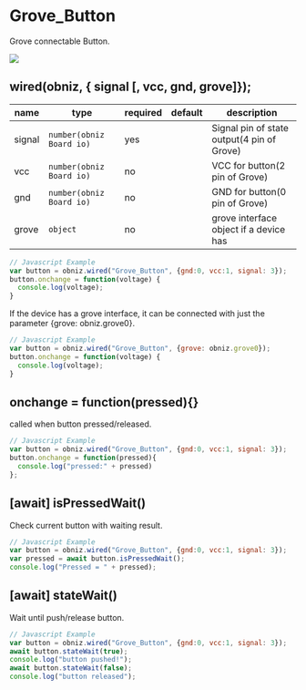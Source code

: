 # Grove_Button

Grove connectable Button.

![](image.jpg)

## wired(obniz,  { signal [, vcc, gnd, grove]});


| name   | type                     | required | default | description                                |
|--------|--------------------------|----------|---------|--------------------------------------------|
| signal | `number(obniz Board io)` | yes      | &nbsp;  | Signal pin of state output(4 pin of Grove) |
| vcc    | `number(obniz Board io)` | no       | &nbsp;  | VCC for button(2 pin of Grove)             |
| gnd    | `number(obniz Board io)` | no       | &nbsp;  | GND for button(0 pin of Grove)             |
| grove  | `object`                 | no       | &nbsp;  | grove interface object if a device has     |

```Javascript
// Javascript Example
var button = obniz.wired("Grove_Button", {gnd:0, vcc:1, signal: 3});
button.onchange = function(voltage) {
  console.log(voltage);
}
```
If the device has a grove interface, it can be connected with just the parameter {grove: obniz.grove0}.
```Javascript
// Javascript Example
var button = obniz.wired("Grove_Button", {grove: obniz.grove0});
button.onchange = function(voltage) {
  console.log(voltage);
}
``` 

## onchange = function(pressed){}
called when button pressed/released.

```Javascript
// Javascript Example
var button = obniz.wired("Grove_Button", {gnd:0, vcc:1, signal: 3});
button.onchange = function(pressed){
  console.log("pressed:" + pressed)
};
```

## [await] isPressedWait()
Check current button with waiting result.
```Javascript
// Javascript Example
var button = obniz.wired("Grove_Button", {gnd:0, vcc:1, signal: 3});
var pressed = await button.isPressedWait();
console.log("Pressed = " + pressed);
```


## [await] stateWait()
Wait until push/release button.
```Javascript
// Javascript Example
var button = obniz.wired("Grove_Button", {gnd:0, vcc:1, signal: 3});
await button.stateWait(true); 
console.log("button pushed!");
await button.stateWait(false); 
console.log("button released");
```
